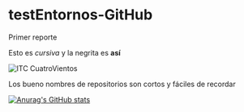 # testEntornos-GitHub
Primer reporte

Esto es _cursiva_ y la negrita es **así**

![ITC CuatroVientos](http://cuatrov1-cp5028.wordpresstemporal.com/wp-content/uploads/2019/07/logo-cuatrovientos-2-1.png)

Los bueno nombres de repositorios son cortos y fáciles de recordar

[![Anurag's GitHub stats](https://github-readme-stats.vercel.app/api?username=mklgt)](https://github.com/anuraghazra/github-readme-stats)

